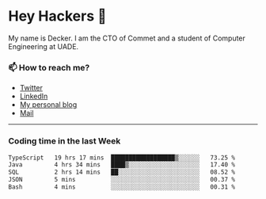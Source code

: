 # Hey Hackers 👋

My name is Decker. I am the CTO of Commet and a student of Computer Engineering at UADE.

### 📫 How to reach me?
- [Twitter](https://x.com/0xDecker) 
- [LinkedIn](https://www.linkedin.com/in/decker-urbano/) 
- [My personal blog](http://decker.sh) 
- [Mail](mailto:me@decker.sh)

---

### Coding time in the last Week

<!--START_SECTION:waka-->

```txt
TypeScript   19 hrs 17 mins  ██████████████████▒░░░░░░   73.25 %
Java         4 hrs 34 mins   ████▒░░░░░░░░░░░░░░░░░░░░   17.40 %
SQL          2 hrs 14 mins   ██░░░░░░░░░░░░░░░░░░░░░░░   08.52 %
JSON         5 mins          ░░░░░░░░░░░░░░░░░░░░░░░░░   00.37 %
Bash         4 mins          ░░░░░░░░░░░░░░░░░░░░░░░░░   00.31 %
```

<!--END_SECTION:waka-->
